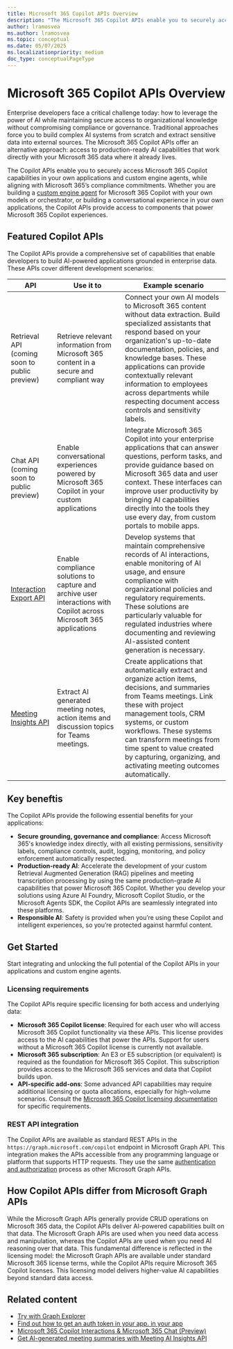 ```yaml
---
title: Microsoft 365 Copilot APIs Overview
description: "The Microsoft 365 Copilot APIs enable you to securely access Microsoft 365 Copilot capabilities in your own applications and custom engine agents, while aligning with Microsoft 365’s compliance commitments."
author: lramosvea
ms.author: lramosvea
ms.topic: conceptual
ms.date: 05/07/2025
ms.localizationpriority: medium
doc_type: conceptualPageType
---
```


# Microsoft 365 Copilot APIs Overview

Enterprise developers face a critical challenge today: how to leverage the power of AI while maintaining secure access to organizational knowledge without compromising compliance or governance. Traditional approaches force you to build complex AI systems from scratch and extract sensitive data into external sources. The Microsoft 365 Copilot APIs offer an alternative approach: access to production-ready AI capabilities that work directly with your Microsoft 365 data where it already lives.


The Copilot APIs enable you to securely access Microsoft 365 Copilot capabilities in your own applications and custom engine agents, while aligning with Microsoft 365’s compliance commitments. Whether you are building a [custom engine agent](../overview-custom-engine-agent.md) for Microsoft 365 Copilot with your own models or orchestrator, or building a conversational experience in your own applications, the Copilot APIs provide access to components that power Microsoft 365 Copilot experiences.


## Featured Copilot APIs

The Copilot APIs provide a comprehensive set of capabilities that enable developers to build AI-powered applications grounded in enterprise data. These APIs cover different development scenarios: 

| API | Use it to  | Example scenario |
| --- | ----------- | ---------------- |
| Retrieval API (coming soon to public preview) | Retrieve relevant information from Microsoft 365 content in a secure and compliant way | Connect your own AI models to Microsoft 365 content without data extraction. Build specialized assistants that respond based on your organization's up-to-date documentation, policies, and knowledge bases. These applications can provide contextually relevant information to employees across departments while respecting document access controls and sensitivity labels. |
| Chat API (coming soon to public preview) | Enable conversational experiences powered by Microsoft 365 Copilot in your custom applications | Integrate Microsoft 365 Copilot into your enterprise applications that can answer questions, perform tasks, and provide guidance based on Microsoft 365 data and user context. These interfaces can improve user productivity by bringing AI capabilities directly into the tools they use every day, from custom portals to mobile apps. |
| [Interaction Export API](/graph/api/aiinteractionhistory-getallenterpriseinteractions) | Enable compliance solutions to capture and archive user interactions with Copilot across Microsoft 365 applications | Develop systems that maintain comprehensive records of AI interactions, enable monitoring of AI usage, and ensure compliance with organizational policies and regulatory requirements. These solutions are particularly valuable for regulated industries where documenting and reviewing AI-assisted content generation is necessary. |
| [Meeting Insights API](/graph/api/onlinemeeting-list-aiinsights) | Extract AI generated meeting notes, action items and discussion topics for Teams meetings. | Create applications that automatically extract and organize action items, decisions, and summaries from Teams meetings. Link these with project management tools, CRM systems, or custom workflows. These systems can transform meetings from time spent to value created by capturing, organizing, and activating meeting outcomes automatically. |

## Key beneftis

The Copilot APIs provide the following essential benefits for your applications:

- **Secure grounding, governance and compliance**: Access Microsoft 365's knowledge index directly, with all existing permissions, sensitivity labels, compliance controls, audit, logging, monitoring, and policy enforcement automatically respected.
- **Production-ready AI**: Accelerate the development of your custom Retrieval Augmented Generation (RAG) pipelines and meeting transcription processing by using the same production-grade AI capabilities that power Microsoft 365 Copilot. Whether you develop your solutions using Azure AI Foundry, Microsoft Copilot Studio, or the Microsoft Agents SDK, the Copilot APIs are seamlessly integrated into these platforms.
- **Responsible AI**: Safety is provided when you’re using these Copilot and intelligent experiences, so you’re protected against harmful content.

## Get Started 

Start integrating and unlocking the full potential of the Copilot APIs in your applications and custom engine agents.

### Licensing requirements

The Copilot APIs require specific licensing for both access and underlying data: 

- **Microsoft 365 Copilot license**: Required for each user who will access Microsoft 365 Copilot functionality via these APIs. This license provides access to the AI capabilities that power the APIs. Support for users without a Microsoft 365 Copilot license is currently not available.
- **Microsoft 365 subscription**: An E3 or E5 subscription (or equivalent) is required as the foundation for Microsoft 365 Copilot. This subscription provides access to the Microsoft 365 services and data that Copilot builds upon.
- **API-specific add-ons**: Some advanced API capabilities may require additional licensing or quota allocations, especially for high-volume scenarios. Consult the [Microsoft 365 Copilot licensing documentation](/copilot/microsoft-365/microsoft-365-copilot-licensing) for specific requirements. 

### REST API integration

The Copilot APIs are available as standard REST APIs in the `https://graph.microsoft.com/copilot` endpoint in Microsoft Graph API. This integration makes the APIs accessible from any programming language or platform that supports HTTP requests. They use the same [authentication and authorization](/graph/auth/) process as other Microsoft Graph APIs.

## How Copilot APIs differ from Microsoft Graph APIs

While the Microsoft Graph APIs generally provide CRUD operations on Microsoft 365 data, the Copilot APIs deliver AI-powered capabilities built on that data. The Microsoft Graph APIs are used when you need data access and manipulation, whereas the Copilot APIs are used when you need AI reasoning over that data. This fundamental difference is reflected in the licensing model: the Microsoft Graph APIs are available under standard Microsoft 365 license terms, while the Copilot APIs require Microsoft 365 Copilot licenses. This licensing model delivers higher-value AI capabilities beyond standard data access.

## Related content

- [Try with Graph Explorer](https://developer.microsoft.com/graph/graph-explorer)
- [Find out how to get an auth token in your app. in your app](/graph/auth/auth-concepts)
- [Microsoft 365 Copilot Interactions & Microsoft 365 Chat (Preview)](/microsoftteams/export-teams-content#microsoft-365-copilot-interactions--microsoft-365-chat-preview)
- [Get AI-generated meeting summaries with Meeting AI Insights API](/microsoftteams/platform/graph-api/meeting-transcripts/meeting-insights)
